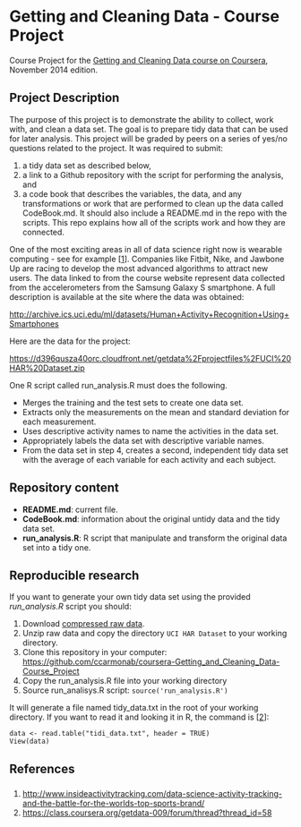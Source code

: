 Getting and Cleaning Data - Course Project
===========================================

Course Project for the [Getting and Cleaning Data course on Coursera](https://www.coursera.org/course/getdata), November 2014 edition.

## Project Description

The purpose of this project is to demonstrate the ability to collect, work with, and clean a data set. The goal is to prepare tidy data that can be used for later analysis. This project will be graded by peers on a series of yes/no questions related to the project. It was required to submit:

1. a tidy data set as described below, 
2. a link to a Github repository with the script for performing the analysis, and 
3. a code book that describes the variables, the data, and any transformations or work that are performed to  clean up the data called CodeBook.md. It should also include a README.md in the repo with the scripts. This repo explains how all of the scripts work and how they are connected.  

One of the most exciting areas in all of data science right now is wearable computing - see for example [[1](#references)]. Companies like Fitbit, Nike, and Jawbone Up are racing to develop the most advanced algorithms to attract new users. The data linked to from the course website represent data collected from the accelerometers from the Samsung Galaxy S smartphone. A full description is available at the site where the data was obtained: 

http://archive.ics.uci.edu/ml/datasets/Human+Activity+Recognition+Using+Smartphones 

Here are the data for the project: 

https://d396qusza40orc.cloudfront.net/getdata%2Fprojectfiles%2FUCI%20HAR%20Dataset.zip 

One R script called run_analysis.R must does the following. 

* Merges the training and the test sets to create one data set.
* Extracts only the measurements on the mean and standard deviation for each measurement. 
* Uses descriptive activity names to name the activities in the data set.
* Appropriately labels the data set with descriptive variable names. 
* From the data set in step 4, creates a second, independent tidy data set with the average of each variable for each activity and each subject.

## Repository content

* __README.md__: current file.
* __CodeBook.md__: information about the original untidy data and the tidy data set.
* __run_analysis.R__: R script that manipulate and transform the original data set into a tidy one.

## Reproducible research

If you want to generate your own tidy data set using the provided _run_analysis.R_ script you should:

1. Download [compressed raw data](https://d396qusza40orc.cloudfront.net/getdata%2Fprojectfiles%2FUCI%20HAR%20Dataset.zip).
2. Unzip raw data and copy the directory `UCI HAR Dataset` to your working directory.
3. Clone this repository in your computer: https://github.com/ccarmonab/coursera-Getting_and_Cleaning_Data-Course_Project
4. Copy the run_analysis.R file into your working directory
5. Source run_analisys.R script: `source('run_analysis.R')`

It will generate a file named tidy_data.txt in the root of your working directory. If you want to read it and looking it in R, the command is [[2](#references)]: 

```{r}
data <- read.table("tidi_data.txt", header = TRUE) 
View(data)

```

References
----------

### <a name="references"></a>
1. http://www.insideactivitytracking.com/data-science-activity-tracking-and-the-battle-for-the-worlds-top-sports-brand/
2. https://class.coursera.org/getdata-009/forum/thread?thread_id=58